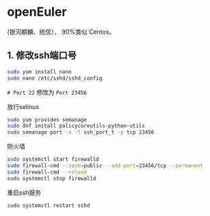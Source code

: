 # openEuler
(银河麒麟、统信）， 90%类似 Centos。
## 1. 修改ssh端口号
```bash
sudo yum install nano
sudo nano /etc/sshd/sshd_config
```
`# Port 22` 修改为 `Port 23456` 

放行selinux

```bash
sudo yum provides semanage
sudo dnf install policycoreutils-python-utils
sudo semanage port -a -t ssh_port_t -p tcp 23456
```

防火墙

```bash
sudo systemctl start firewalld
sudo firewall-cmd --zone=public --add-port=23456/tcp --permanent
sudo firewall-cmd --reload
sudo systemctl stop firewalld
```

重启ssh服务

```bash
sudo systemctl restart sshd
```
